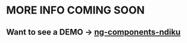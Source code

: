 
# MORE INFO COMING SOON

## Want to see a DEMO -> [ng-components-ndiku](https://adrien19.github.io/ng-components-ndiku/)
